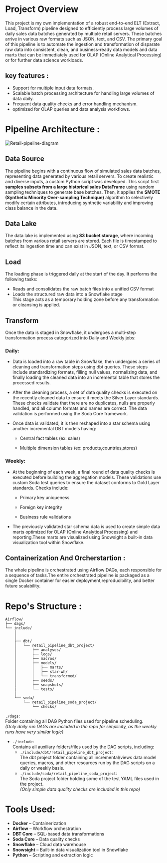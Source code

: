 # Project Overview 
This project is my own implementation of a robust end-to-end ELT (Extract, Load, Transform) pipeline designed to efficiently process large volumes of daily sales data batches generated by multiple retail servers. These batches arrive in various raw formats such as JSON, text, and CSV. The primary goal of this pipeline is to automate the ingestion and transformation of disparate raw data into consistent, clean, and business-ready data models and data marts that can be immediately used for OLAP (Online Analytical Processing) or for further data science workloads.

## key features :
- Support for multiple input data formats.
- Scalable batch processing architecture for handling large volumes of data daily.
- Frequent data quality checks and error handling mechanism.
- optimized for OLAP queries and data analysis workflows.

# Pipeline Architecture : 

![Retail-pipeline-diagram](https://github.com/user-attachments/assets/e2f1524f-b530-4d65-b0ff-5c290c7f3ba5)



## Data Source

The pipeline begins with a continuous flow of simulated sales data batches, representing data generated by various retail servers. To create realistic and diverse inputs, a custom Python script was developed. This script first **samples subsets from a large historical sales DataFrame** using random sampling techniques to generate base batches. Then, it applies the **SMOTE (Synthetic Minority Over-sampling Technique)** algorithm to selectively modify certain attributes, introducing synthetic variability and improving class balance in the data.


## Data Lake  
The data lake is implemented using **S3 bucket storage**, where incoming batches from various retail servers are stored. Each file is timestamped to reflect its ingestion time and can exist in JSON, text, or CSV format.


## Load  
The loading phase is triggered daily at the start of the day. It performs the following tasks:
- Reads and consolidates the raw batch files into a unified CSV format  
- Loads the structured raw data into a Snowflake stage  
This stage acts as a temporary holding zone before any transformation or cleansing is applied.

## Transform
Once the data is staged in Snowflake, it undergoes a multi-step transformation process categorized into Daily and Weekly jobs:
### Daily:
- Data is loaded into a raw table in Snowflake, then undergoes a series of cleaning and transformation steps using dbt queries. These steps include standardizing formats, filling null values, normalizing data, and finally loading the cleaned data into an incremental table that stores the processed results.

- After the cleaning process, a set of data quality checks is executed on the recently cleaned data to ensure it meets the Silver Layer standards. These checks validate that there are no duplicates, nulls are properly handled, and all column formats and names are correct. The data validation is performed using the Soda Core framework.

- Once data is validated, it is then reshaped into a star schema using another incremental DBT models having:

    - Central fact tables (ex: sales)

    - Multiple dimension tables (ex: products,countries,stores)

### Weekly:
- At the beginning of each week, a final round of data quality checks is executed before building the aggregation models. These validations use custom Soda test queries to ensure the dataset conforms to Gold Layer standards. Checks include:

    - Primary key uniqueness

    - Foreign key integrity

    - Business rule validations

- The previously validated star schema data is used to create simple data marts optimized for OLAP (Online Analytical Processing) and reporting.These marts are visualized using Snowsight a built-in data visualization tool within Snowflake.

## Containerization And Orcherstartion :
The whole pipeline is orchestrated using Airflow DAGs, each responsible for a sequence of tasks.The entire orchestrated pipeline is packaged as a single Docker container for easier deployment,reproducibility, and better future scalability.



# Repo's Structure :
```
Airflow/
├── dags/
└── include/
    │
    │
    ├── dbt/
    │   └── retail_pipeline_dbt_project/
    │       ├── analyses/
    │       ├── logs/
    │       ├── macros/
    │       ├── models/
    │       │   ├── marts/
    │       │   ├── star-wh/
    │       │   └── transformed/
    │       ├── seeds/
    │       ├── snapshots/
    |       └── tests/
    │       
    └── soda/
        └── retail_pipeline_soda_project/
            └── checks/
```
 `./dags`:  
  Folder containing all DAG Python files used for pipeline scheduling.  
  *(Only daily run DAGs are included in the repo for simplicity, as the weekly runs have very similar logic)*

- `./include`:  
  Contains all auxiliary folders/files used by the DAG scripts, including:  
  - `./include/dbt/retail_pipeline_dbt_project`:  
    The dbt project folder containing all incremental/views data model queries, macros, and other resources run by the DAG scripts on a daily or weekly basis.  
  - `./include/soda/retail_pipeline_soda_project`:  
    The Soda project folder holding some of the test YAML files used in the project.  
    *(Only simple data quality checks are included in this repo)*


# Tools Used:
- **Docker** – Containerization  
- **Airflow** – Workflow orchestration  
- **DBT Core** – SQL-based data transformations  
- **Soda Core** – Data quality checks  
- **Snowflake** – Cloud data warehouse  
- **Snowsight** – Built-in data visualization tool in Snowflake  
- **Python** – Scripting and extraction logic  





